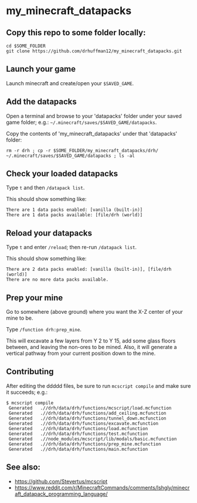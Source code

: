 # my_minecraft_datapacks

## Copy this repo to some folder locally:

```
cd $SOME_FOLDER
git clone https://github.com/drhuffman12/my_minecraft_datapacks.git
```

## Launch your game

Launch minecraft and create/open your `$SAVED_GAME`.

## Add the datapacks

Open a terminal and browse to your 'datapacks' folder under your saved game folder; e.g.: `~/.minecraft/saves/$SAVED_GAME/datapacks`.

Copy the contents of 'my_minecraft_datapacks' under that 'datapacks' folder:

```
rm -r drh ; cp -r $SOME_FOLDER/my_minecraft_datapacks/drh/ ~/.minecraft/saves/$SAVED_GAME/datapacks ; ls -al
```

## Check your loaded datapacks

Type `t` and then `/datapack list`.

This should show something like:

```
There are 1 data packs enabled: [vanilla (built-in)]
There are 1 data packs available: [file/drh (world)]
```

## Reload your datapacks

Type `t` and enter `/reload`; then re-run `/datapack list`.

This should show something like:

```
There are 2 data packs enabled: [vanilla (built-in)], [file/drh (world)]
There are no more data packs available.
```

## Prep your mine

Go to somewhere (above ground) where you want the X-Z center of your mine to be.

Type `/function drh:prep_mine`.

This will excavate a few layers from Y 2 to Y 15, add some glass floors between, and leaving the non-ores to be mined.
Also, it will generate a vertical pathway from your current position down to the mine.

## Contributing

After editing the ddddd files, be sure to run `mcscript compile` and make sure it succeeds; e.g.:

```
$ mcscript compile
 Generated   .//drh/data/drh/functions/mcscript/load.mcfunction 
 Generated   .//drh/data/drh/functions/add_ceiling.mcfunction 
 Generated   .//drh/data/drh/functions/tunnel_down.mcfunction 
 Generated   .//drh/data/drh/functions/excavate.mcfunction 
 Generated   .//drh/data/drh/functions/load.mcfunction 
 Generated   .//drh/data/drh/functions/test.mcfunction 
 Generated   .//node_modules/mcscript/lib/modals/basic.mcfunction 
 Generated   .//drh/data/drh/functions/prep_mine.mcfunction 
 Generated   .//drh/data/drh/functions/main.mcfunction 
```


## See also:

* https://github.com/Stevertus/mcscript
* https://www.reddit.com/r/MinecraftCommands/comments/lshgly/minecraft_datapack_programming_language/
